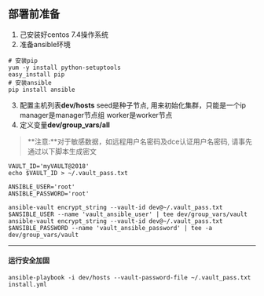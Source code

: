 ## 部署前准备 ##
1. 己安装好centos 7.4操作系统
2. 准备ansible环境

``` shell
# 安装pip
yum -y install python-setuptools
easy_install pip
# 安装ansible
pip install ansible
```

3.  配置主机列表**dev/hosts**
seed是种子节点, 用来初始化集群，只能是一个ip
manager是manager节点组
worker是worker节点
4.  定义变量**dev/group_vars/all**
> **注意:**对于敏感数据，如远程用户名密码及dce认证用户名密码, 请事先通过以下脚本生成密文
``` shell
VAULT_ID='myVAULT@2018'
echo $VAULT_ID > ~/.vault_pass.txt

ANSIBLE_USER='root'
ANSIBLE_PASSWORD='root'

ansible-vault encrypt_string --vault-id dev@~/.vault_pass.txt $ANSIBLE_USER --name 'vault_ansible_user' | tee dev/group_vars/vault
ansible-vault encrypt_string --vault-id dev@~/.vault_pass.txt $ANSIBLE_PASSWORD --name 'vault_ansible_password' | tee -a dev/group_vars/vault
```

-------------------------------------------------------------------------------

#### 运行安全加固 ####
```
ansible-playbook -i dev/hosts --vault-password-file ~/.vault_pass.txt install.yml 
```

